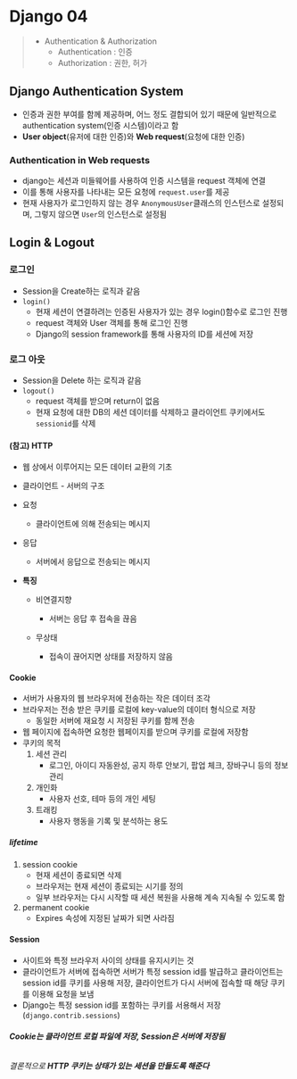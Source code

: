 # Django 04

> - Authentication & Authorization
>   - Authentication : 인증
>   - Authorization : 권한, 허가 



## Django Authentication System

- 인증과 권한 부여를 함께 제공하며, 어느 정도 결합되어 있기 때문에 일반적으로 authentication system(인증 시스템)이라고 함
- **User object**(유저에 대한 인증)와 **Web request**(요청에 대한 인증)



### Authentication in Web requests

- django는 세션과 미들웨어를 사용하여 인증 시스템을 request 객체에 연결
- 이를 통해 사용자를 나타내는 모든 요청에 `request.user`를 제공
- 현재 사용자가 로그인하지 않는 경우 `AnonymousUser`클래스의 인스턴스로 설정되며, 그렇지 않으면 `User`의 인스턴스로 설정됨 



## Login & Logout

### 로그인

 - Session을 Create하는 로직과 같음 
 - `login()`
   - 현재 세션이 연결하려는 인증된 사용자가 있는 경우 login()함수로 로그인 진행
   - request 객체와 User 객체를 통해 로그인 진행
   - Django의 session framework를 통해 사용자의 ID를 세션에 저장 



### 로그 아웃

- Session을 Delete 하는 로직과 같음
- `logout()`
  - request 객체를 받으며 return이 없음
  - 현재 요청에 대한 DB의 세션 데이터를 삭제하고 클라이언트 쿠키에서도 `sessionid`를 삭제



#### (참고) HTTP

- 웹 상에서 이루어지는 모든 데이터 교환의 기초
- 클라이언트 - 서버의 구조
- 요청
  
  - 클라이언트에 의해 전송되는 메시지
- 응답
  
  - 서버에서 응답으로 전송되는 메시지
- **특징**
  
  - 비연결지향
    
    - 서버는 응답 후 접속을 끊음
  - 무상태
    
    - 접속이 끊어지면 상태를 저장하지 않음
    
    

#### Cookie

- 서버가 사용자의 웹 브라우저에 전송하는 작은 데이터 조각 
- 브라우저는 전송 받은 쿠키를 로컬에 key-value의 데이터 형식으로 저장 
  - 동일한 서버에 재요청 시 저장된 쿠키를 함께 전송 
- 웹 페이지에 접속하면 요청한 웹페이지를 받으며 쿠키를 로컬에 저장함
- 쿠키의 목적
  1. 세션 관리
     - 로그인, 아이디 자동완성, 공지 하루 안보기, 팝업 체크, 장바구니 등의 정보 관리
  2. 개인화
     - 사용자 선호, 테마 등의 개인 세팅
  3. 트래킹
     - 사용자 행동을 기록 및 분석하는 용도 

##### lifetime

1. session cookie
   - 현재 세션이 종료되면 삭제
   - 브라우저는 현재 세션이 종료되는 시기를 정의
   - 일부 브라우저는 다시 시작할 때 세션 복원을 사용해 계속 지속될 수 있도록 함
2. permanent cookie
   - Expires 속성에 지정된 날짜가 되면 사라짐 



#### Session

- 사이트와 특정 브라우저 사이의 상태를 유지시키는 것
- 클라이언트가 서버에 접속하면 서버가 특정 session id를 발급하고 클라이언트는 session id를 쿠키를 사용해 저장, 클라이언트가 다시 서버에 접속할 때 해당 쿠키를 이용해 요청을 보냄
- Django는 특정 session id를 포함하는 쿠키를 서용해서 저장 (`django.contrib.sessions`)



###### **Cookie는 클라이언트 로컬 파일에 저장, Session은 서버에 저장됨**

###### 결론적으로 **HTTP 쿠키는 상태가 있는 세션을 만들도록 해준다**

























